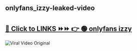 
 ## onlyfans_izzy-leaked-video 

# <h2><a href="https://clipsfans.com/onlyfans_izzy&ref=git">🔗 Click to LINKS ⏩⏩ 👉 🟢 onlyfans izzy </a></h2>

<a href="https://clipsfans.com/onlyfans_izzy&ref=git" rel="nofollow" data-target="animated-image.originalLink"><img src="https://i.ibb.co.com/xMMVF88/686577567.gif" alt="Viral Video Original" style="max-width: 100%; display: inline-block;" data-target="animated-image.originalImage"></a>
